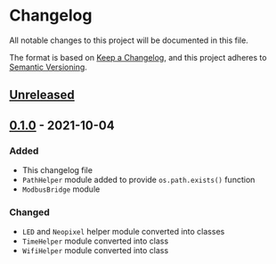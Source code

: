 # Changelog
All notable changes to this project will be documented in this file.

The format is based on [Keep a Changelog](https://keepachangelog.com/en/1.0.0/),
and this project adheres to [Semantic Versioning](https://semver.org/spec/v2.0.0.html).

<!--
## [x.y.z] - yyyy-mm-dd
### Added
### Changed
### Removed
### Fixed
-->

## [Unreleased]

## [0.1.0] - 2021-10-04
### Added
- This changelog file
- `PathHelper` module added to provide `os.path.exists()` function
- `ModbusBridge` module

### Changed
- `LED` and `Neopixel` helper module converted into classes
- `TimeHelper` module converted into class
- `WifiHelper` module converted into class

<!-- Links -->
[Unreleased]: https://github.com/brainelectronics/micropython-modules/compare/0.1.0...develop


[0.1.0]: https://github.com/brainelectronics/micropython-modules/tree/0.1.0
